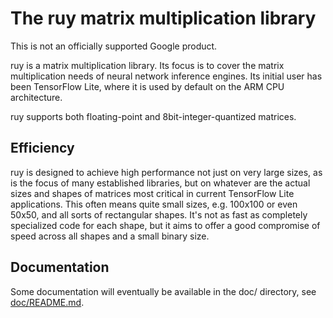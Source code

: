 # The ruy matrix multiplication library

This is not an officially supported Google product.

ruy is a matrix multiplication library. Its focus is to cover the matrix
multiplication needs of neural network inference engines. Its initial user has
been TensorFlow Lite, where it is used by default on the ARM CPU architecture.

ruy supports both floating-point and 8bit-integer-quantized matrices.

## Efficiency

ruy is designed to achieve high performance not just on very large sizes, as
is the focus of many established libraries, but on whatever are the actual sizes
and shapes of matrices most critical in current TensorFlow Lite applications.
This often means quite small sizes, e.g. 100x100 or even 50x50, and all sorts of
rectangular shapes. It's not as fast as completely specialized code for each
shape, but it aims to offer a good compromise of speed across all shapes and a
small binary size.

## Documentation

Some documentation will eventually be available in the doc/ directory, see
[doc/README.md](doc/README.md).

